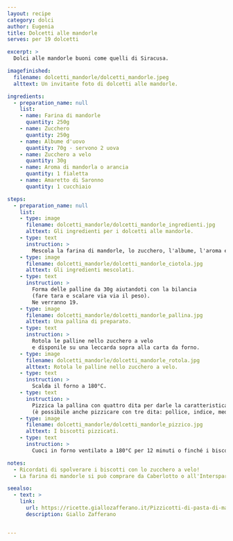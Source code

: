 ```yaml
---
layout: recipe
category: dolci
author: Eugenia
title: Dolcetti alle mandorle
serves: per 19 dolcetti

excerpt: >
  Dolci alle mandorle buoni come quelli di Siracusa.

imagefinished:
  filename: dolcetti_mandorle/dolcetti_mandorle.jpeg
  alttext: Un invitante foto di dolcetti alle mandorle.

ingredients:
  - preparation_name: null
    list:
    - name: Farina di mandorle
      quantity: 250g
    - name: Zucchero
      quantity: 250g
    - name: Albume d'uovo
      quantity: 70g - servono 2 uova
    - name: Zucchero a velo
      quantity: 30g
    - name: Aroma di mandorla o arancia
      quantity: 1 fialetta
    - name: Amaretto di Saronno
      quantity: 1 cucchiaio

steps:
  - preparation_name: null
    list:
    - type: image
      filename: dolcetti_mandorle/dolcetti_mandorle_ingredienti.jpg
      alttext: Gli ingredienti per i dolcetti alle mandorle.
    - type: text
      instruction: >
        Mescola la farina di mandorle, lo zucchero, l'albume, l'aroma e l'amaretto di Saronno.
    - type: image
      filename: dolcetti_mandorle/dolcetti_mandorle_ciotola.jpg
      alttext: Gli ingredienti mescolati.
    - type: text
      instruction: >
        Forma delle palline da 30g aiutandoti con la bilancia
        (fare tara e scalare via via il peso).
        Ne verranno 19.
    - type: image
      filename: dolcetti_mandorle/dolcetti_mandorle_pallina.jpg
      alttext: Una pallina di preparato.
    - type: text
      instruction: >
        Rotola le palline nello zucchero a velo
        e disponile su una leccarda sopra alla carta da forno.
    - type: image
      filename: dolcetti_mandorle/dolcetti_mandorle_rotola.jpg
      alttext: Rotola le palline nello zucchero a velo.
    - type: text
      instruction: >
        Scalda il forno a 180°C.
    - type: text
      instruction: >
        Pizzica la pallina con quattro dita per darle la caratteristica forma
        (è possibile anche pizzicare con tre dita: pollice, indice, medio).
    - type: image
      filename: dolcetti_mandorle/dolcetti_mandorle_pizzico.jpg
      alttext: I biscotti pizzicati.
    - type: text
      instruction: >
        Cuoci in forno ventilato a 180°C per 12 minuti o finché i biscotti sono leggermente dorati.

notes:
  - Ricordati di spolverare i biscotti con lo zucchero a velo!
  - La farina di mandorle si può comprare da Caberlotto o all'Interspar.

seealso:
  - text: >
    link:
      url: https://ricette.giallozafferano.it/Pizzicotti-di-pasta-di-mandorle.html
      description: Giallo Zafferano


---
```

